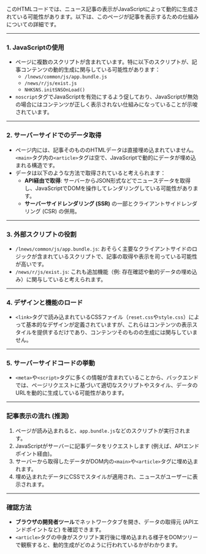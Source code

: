 このHTMLコードでは、ニュース記事の表示がJavaScriptによって動的に生成されている可能性があります。以下は、このページが記事を表示するための仕組みについての詳細です。

---

### **1. JavaScriptの使用**
- ページに複数のスクリプトが含まれています。特に以下のスクリプトが、記事コンテンツの動的生成に関与している可能性があります：
  - `/lnews/common/js/app.bundle.js`  
  - `/news/r/js/exist.js`
  - `NHKSNS.initSNSOnLoad()`
- `noscript`タグでJavaScriptを有効にするよう促しており、JavaScriptが無効の場合にはコンテンツが正しく表示されない仕組みになっていることが示唆されています。

---

### **2. サーバーサイドでのデータ取得**
- ページ内には、記事そのもののHTMLデータは直接埋め込まれていません。`<main>`タグ内の`<article>`タグは空で、JavaScriptで動的にデータが埋め込まれる構造です。
- データは以下のような方法で取得されていると考えられます：
  - **API経由で取得**: サーバーからJSON形式などでニュースデータを取得し、JavaScriptでDOMを操作してレンダリングしている可能性があります。
  - **サーバーサイドレンダリング (SSR)** の一部とクライアントサイドレンダリング (CSR) の併用。

---

### **3. 外部スクリプトの役割**
- `/lnews/common/js/app.bundle.js`: おそらく主要なクライアントサイドのロジックが含まれているスクリプトで、記事の取得や表示を司っている可能性が高いです。
- `/news/r/js/exist.js`: これも追加機能（例: 存在確認や動的データの埋め込み）に関与していると考えられます。

---

### **4. デザインと機能のロード**
- `<link>`タグで読み込まれているCSSファイル（`reset.css`や`style.css`）によって基本的なデザインが定義されていますが、これらはコンテンツの表示スタイルを提供するだけであり、コンテンツそのものの生成には関与していません。

---

### **5. サーバーサイドコードの挙動**
- `<meta>`や`<script>`タグに多くの情報が含まれていることから、バックエンドでは、ページリクエストに基づいて適切なスクリプトやスタイル、データのURLを動的に生成している可能性があります。

---

### **記事表示の流れ (推測)**
1. ページが読み込まれると、`app.bundle.js`などのスクリプトが実行されます。
2. JavaScriptがサーバーに記事データをリクエストします (例えば、APIエンドポイント経由)。
3. サーバーから取得したデータがDOM内の`<main>`や`<article>`タグに埋め込まれます。
4. 埋め込まれたデータにCSSでスタイルが適用され、ニュースがユーザーに表示されます。

---

### **確認方法**
- **ブラウザの開発者ツール**でネットワークタブを開き、データの取得元 (APIエンドポイントなど) を確認できます。
- `<article>`タグの中身がスクリプト実行後に埋め込まれる様子をDOMツリーで観察すると、動的生成がどのように行われているかがわかります。
